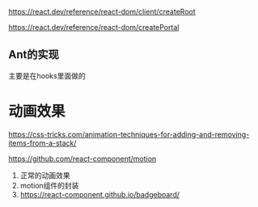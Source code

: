 https://react.dev/reference/react-dom/client/createRoot

https://react.dev/reference/react-dom/createPortal

## Ant的实现

主要是在hooks里面做的

# 动画效果

https://css-tricks.com/animation-techniques-for-adding-and-removing-items-from-a-stack/

https://github.com/react-component/motion

1. 正常的动画效果
2. motion组件的封装
3. https://react-component.github.io/badgeboard/
